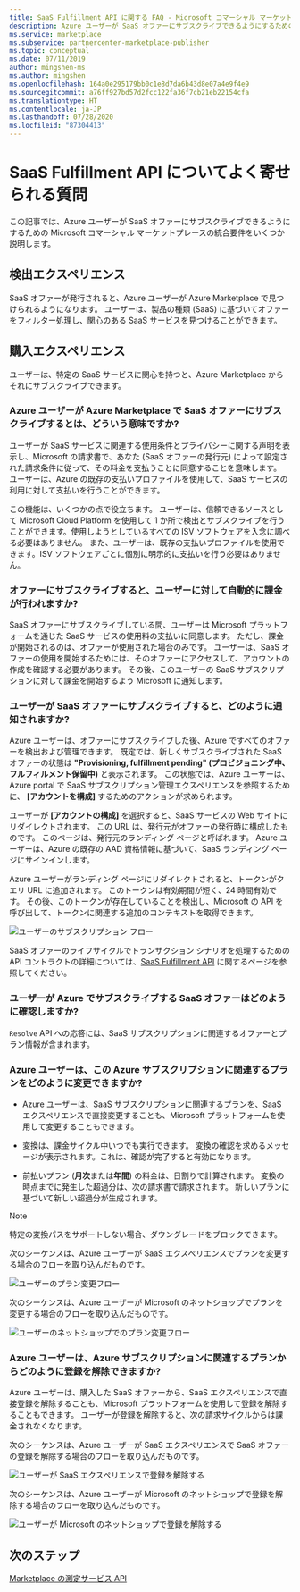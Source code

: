 ```yaml
---
title: SaaS Fulfillment API に関する FAQ - Microsoft コマーシャル マーケットプレース
description: Azure ユーザーが SaaS オファーにサブスクライブできるようにするための Microsoft コマーシャル マーケットプレースの統合要件をいくつか説明します。
ms.service: marketplace
ms.subservice: partnercenter-marketplace-publisher
ms.topic: conceptual
ms.date: 07/11/2019
author: mingshen-ms
ms.author: mingshen
ms.openlocfilehash: 164a0e295179bb0c1e8d7da6b43d8e07a4e9f4e9
ms.sourcegitcommit: a76ff927bd57d2fcc122fa36f7cb21eb22154cfa
ms.translationtype: HT
ms.contentlocale: ja-JP
ms.lasthandoff: 07/28/2020
ms.locfileid: "87304413"
---
```

# <a name="common-questions-about-saas-fulfillment-apis"></a>SaaS Fulfillment API についてよく寄せられる質問

この記事では、Azure ユーザーが SaaS オファーにサブスクライブできるようにするための Microsoft コマーシャル マーケットプレースの統合要件をいくつか説明します。

## <a name="discovery-experience"></a>検出エクスペリエンス

SaaS オファーが発行されると、Azure ユーザーが Azure Marketplace で見つけられるようになります。 ユーザーは、製品の種類 (SaaS) に基づいてオファーをフィルター処理し、関心のある SaaS サービスを見つけることができます。

## <a name="purchase-experience"></a>購入エクスペリエンス

ユーザーは、特定の SaaS サービスに関心を持つと、Azure Marketplace からそれにサブスクライブできます。

### <a name="what-does-it-mean-for-an-azure-user-to-subscribe-to-a-saas-offer-in-azure-marketplace"></a>Azure ユーザーが Azure Marketplace で SaaS オファーにサブスクライブするとは、どういう意味ですか?

ユーザーが SaaS サービスに関連する使用条件とプライバシーに関する声明を表示し、Microsoft の請求書で、あなた (SaaS オファーの発行元) によって設定された請求条件に従って、その料金を支払うことに同意することを意味します。 ユーザーは、Azure の既存の支払いプロファイルを使用して、SaaS サービスの利用に対して支払いを行うことができます。

この機能は、いくつかの点で役立ちます。 ユーザーは、信頼できるソースとして Microsoft Cloud Platform を使用して 1 か所で検出とサブスクライブを行うことができます。使用しようとしているすべての ISV ソフトウェアを入念に調べる必要はありません。 また、ユーザーは、既存の支払いプロファイルを使用できます。ISV ソフトウェアごとに個別に明示的に支払いを行う必要はありません。

### <a name="is-the-user-charged-automatically-when-the-offer-is-subscribed"></a>オファーにサブスクライブすると、ユーザーに対して自動的に課金が行われますか?

SaaS オファーにサブスクライブしている間、ユーザーは Microsoft プラットフォームを通じた SaaS サービスの使用料の支払いに同意します。 ただし、課金が開始されるのは、オファーが使用された場合のみです。 ユーザーは、SaaS オファーの使用を開始するためには、そのオファーにアクセスして、アカウントの作成を確認する必要があります。 その後、このユーザーの SaaS サブスクリプションに対して課金を開始するよう Microsoft に通知します。

### <a name="how-are-you-notified-when-a-user-subscribes-to-your-saas-offer"></a>ユーザーが SaaS オファーにサブスクライブすると、どのように通知されますか?

Azure ユーザーは、オファーにサブスクライブした後、Azure ですべてのオファーを検出および管理できます。 既定では、新しくサブスクライブされた SaaS オファーの状態は **"Provisioning, fulfillment pending" (プロビジョニング中、フルフィルメント保留中)** と表示されます。 この状態では、Azure ユーザーは、Azure portal で SaaS サブスクリプション管理エクスペリエンスを参照するために、 **[アカウントを構成]** するためのアクションが求められます。

ユーザーが **[アカウントの構成]** を選択すると、SaaS サービスの Web サイトにリダイレクトされます。 この URL は、発行元がオファーの発行時に構成したものです。 このページは、発行元のランディング ページと呼ばれます。 Azure ユーザーは、Azure の既存の AAD 資格情報に基づいて、SaaS ランディング ページにサインインします。

Azure ユーザーがランディング ページにリダイレクトされると、トークンがクエリ URL に追加されます。 このトークンは有効期間が短く、24 時間有効です。 その後、このトークンが存在していることを検出し、Microsoft の API を呼び出して、トークンに関連する追加のコンテキストを取得できます。

![ユーザーのサブスクリプション フロー](media/saas-metering-service-integration-flow-a.png)

SaaS オファーのライフサイクルでトランザクション シナリオを処理するための API コントラクトの詳細については、[SaaS Fulfillment API](pc-saas-fulfillment-api-v2.md) に関するページを参照してください。

### <a name="how-do-you-know-the-saas-offer-to-which-the-user-subscribes-in-azure"></a>ユーザーが Azure でサブスクライブする SaaS オファーはどのように確認しますか?

`Resolve` API への応答には、SaaS サブスクリプションに関連するオファーとプラン情報が含まれます。

### <a name="how-can-the-azure-user-change-the-plan-associated-with-this-azure-subscription"></a>Azure ユーザーは、この Azure サブスクリプションに関連するプランをどのように変更できますか?

* Azure ユーザーは、SaaS サブスクリプションに関連するプランを、SaaS エクスペリエンスで直接変更することも、Microsoft プラットフォームを使用して変更することもできます。

* 変換は、課金サイクル中いつでも実行できます。 変換の確認を求めるメッセージが表示されます。これは、確認が完了すると有効になります。

* 前払いプラン (**月次**または**年間**) の料金は、日割りで計算されます。 変換の時点までに発生した超過分は、次の請求書で請求されます。 新しいプランに基づいて新しい超過分が生成されます。

>[!Note]
>特定の変換パスをサポートしない場合、ダウングレードをブロックできます。

次のシーケンスは、Azure ユーザーが SaaS エクスペリエンスでプランを変更する場合のフローを取り込んだものです。

![ユーザーのプラン変更フロー](media/saas-metering-service-integration-flow-b.png)

次のシーケンスは、Azure ユーザーが Microsoft のネットショップでプランを変更する場合のフローを取り込んだものです。

![ユーザーのネットショップでのプラン変更フロー](media/saas-metering-service-integration-flow-c.png)

### <a name="how-can-the-azure-user-unsubscribe-from-the-plan-associated-with-azure-subscription"></a>Azure ユーザーは、Azure サブスクリプションに関連するプランからどのように登録を解除できますか?

Azure ユーザーは、購入した SaaS オファーから、SaaS エクスペリエンスで直接登録を解除することも、Microsoft プラットフォームを使用して登録を解除することもできます。 ユーザーが登録を解除すると、次の請求サイクルからは課金されなくなります。

次のシーケンスは、Azure ユーザーが SaaS エクスペリエンスで SaaS オファーの登録を解除する場合のフローを取り込んだものです。

![ユーザーが SaaS エクスペリエンスで登録を解除する](media/saas-metering-service-integration-flow-d.png)

次のシーケンスは、Azure ユーザーが Microsoft のネットショップで登録を解除する場合のフローを取り込んだものです。

![ユーザーが Microsoft のネットショップで登録を解除する](media/saas-metering-service-integration-flow-e.png)

## <a name="next-steps"></a>次のステップ

[Marketplace の測定サービス API](./marketplace-metering-service-apis.md)
